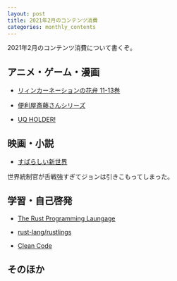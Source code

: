 ```yaml
---
layout: post
title: 2021年2月のコンテンツ消費
categories: monthly_contents
---
```


2021年2月のコンテンツ消費について書くぞ。

## アニメ・ゲーム・漫画

- [リィンカーネーションの花弁 11-13巻](https://amzn.to/3ru8TTx)

- [便利屋斎藤さんシリーズ](https://amzn.to/3rud81E)

- [UQ HOLDER!]()


## 映画・小説

- [すばらしい新世界](https://amzn.to/3lavsJu)

世界統制官が舌戦強すぎてジョンは引きこもってしまった。

## 学習・自己啓発
- [The Rust Programming Laungage](https://doc.rust-jp.rs/book-ja/title-page.html)

- [rust-lang/rustlings](https://github.com/rust-lang/rustlings)

- [Clean Code](https://amzn.to/3ryiw4x)


## そのほか
